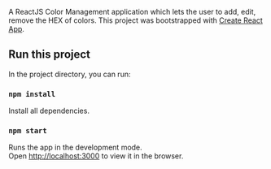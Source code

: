 A ReactJS Color Management application which lets the user to add, edit, remove the HEX of colors.
This project was bootstrapped with [Create React App](https://github.com/facebook/create-react-app).

## Run this project
In the project directory, you can run:

### `npm install`

Install all dependencies.

### `npm start`

Runs the app in the development mode.<br>
Open [http://localhost:3000](http://localhost:3000) to view it in the browser.
